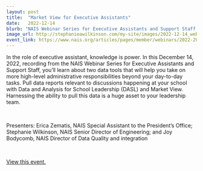 ```yaml
---
layout: post
title:  "Market View for Executive Assistants"
date:   2022-12-14
blurb: "NAIS Webinar Series for Executive Assistants and Support Staff: NAIS Data Tools: DASL and Market View"
image_url: http://stephanieawilkinson.com/my-site/images/2022-12-14_webinar_thumbnail.png
event_link: https://www.nais.org/articles/pages/member/webinars/2022-2023/nais-webinar-recording-executive-assistant-series-nais-data-tools-dasl-and-market-view/
---
```

In the role of executive assistant, knowledge is power. In this December 14, 2022, recording from the NAIS Webinar Series for Executive Assistants and Support Staff, you’ll learn about two data tools that will help you take on more high-level administrative responsibilities beyond your day-to-day tasks. Pull data reports relevant to discussions happening at your school with Data and Analysis for School Leadership (DASL) and Market View. Harnessing the ability to pull this data is a huge asset to your leadership team.

&nbsp;

Presenters: Erica Zematis, NAIS Special Assistant to the President’s Office; Stephanie Wilkinson, NAIS Senior Director of Engineering; and Joy Bodycomb, NAIS Director of Data Quality and integration

&nbsp;

[View this event.](https://www.nais.org/articles/pages/member/webinars/2022-2023/nais-webinar-recording-executive-assistant-series-nais-data-tools-dasl-and-market-view/)
